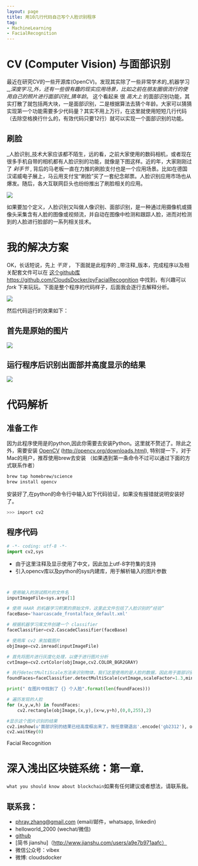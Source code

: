 ```yaml
---
layout: page
title: 用10几行代码自己写个人脸识别程序
tag:
- MachineLearning
- FacialRecognition
---
```

# CV (Computer Vision) 与面部识别
最近在研究CV的一些开源库(OpenCV)。发现其实除了一些非常学术的_机器学习_,_深度学习_外，还有一些很有趣的现实应用场景，比如之前在朋友圈很流行的使用自己的照片进行面部识别_猜年龄_。 这个看起来 很 _高大上_ 的面部识别功能，其实打散了就包括两大块，一是面部识别，二是根据算法去猜个年龄。大家可以猜猜实现第一个功能需要多少代码量？其实不用上万行，在这里就使用短短几行代码（去除空格换行什么的，有效代码只要12行）就可以实现一个面部识别的功能。

## 刷脸
 _人脸识别_技术大家应该都不陌生，远的看，之前大家使用的数码相机，或者现在很多手机自带的相机都有人脸识别的功能，就像是下图这样。近的年，大家刚刚过了 _剁手节_ , 背后的马老板一直在力推的刷脸支付也是一个应用场景。比如在德国汉诺威电子展上，马云用支付宝“刷脸”买了一套纪念邮票。人脸识别应用市场也从爆发。随后，各大互联网巨头也纷纷推出了刷脸相关的应用。
 
![](iPhone-camera-face-recognition.jpg)

 如果要加个定义，人脸识别又叫做人像识别、面部识别，是一种通过用摄像机或摄像头采集含有人脸的图像或视频流，并自动在图像中检测和跟踪人脸，进而对检测到的人脸进行脸部的一系列相关技术。

 # 我的解决方案
 
 OK，长话短说，先上 _干货_ ， 下面就是此程序的 _带注释_版本，完成程序以及相关配套文件可以在 [这个github库](https://github.com/CloudsDocker/pyFacialRecognition) https://github.com/CloudsDocker/pyFacialRecognition 中找到，有兴趣可以 _fork_ 下来玩玩。下面是整个程序的代码样子，后面我会逐行去解释分析。
 
![](pythonSource.png)

然后代码运行的效果如下：

## 首先是原始的图片
![](oriImage.png)
## 运行程序后识别出面部并高度显示的结果
![](postProcessImage.png)

# 代码解析
## 准备工作
因为此程序使用是的python,因此你需要去安装Python。这里就不赘述了。除此之外，需要安装 [OpenCV](http://opencv.org/downloads.html) (http://opencv.org/downloads.html),
特别提一下，对于Mac的用户，推荐使用brew去安装 （如果遇到第一条命令不过可以通过下面的方式联系作者）
```sh
brew tap homebrew/science
brew install opencv
```

安装好了,在python的命令行中输入如下代码验证，如果没有报错就说明安装好了。
```sh
>>> import cv2
```
## 程序代码 

```python
# -*- coding: utf-8 -*-
import cv2,sys
```
- 由于这里注释及显示使用了中文，因此加上utf-8字符集的支持
- 引入opencv库以及python的sys内建库，用于解析输入的图片参数


```python


# 使用输入的测试照片的文件名
inputImageFile=sys.argv[1]

# 使用 HAAR 的机器学习积累的原始文件，这里此文件包括了人脸识别的“经验”
faceBase='haarcascade_frontalface_default.xml'

# 根据机器学习库文件创建一个 classifier
faceClassifier=cv2.CascadeClassifier(faceBase)

# 使用库 cv2 来加载图片
objImage=cv2.imread(inputImageFile)

# 首先将图片进行灰度化处理，以便于进行图片分析
cvtImage=cv2.cvtColor(objImage,cv2.COLOR_BGR2GRAY)

# 执行detectMultiScale方法来识别物体，我们这里使用的是人脸的数据，因此用于面部识别
foundFaces=faceClassifier.detectMultiScale(cvtImage,scaleFactor=1.3,minNeighbors=9,minSize=(50,50),flags = cv2.cv.CV_HAAR_SCALE_IMAGE)

print(" 在图片中找到了 {} 个人脸".format(len(foundFaces)))

# 遍历发现的人脸
for (x,y,w,h) in foundFaces:
    cv2.rectangle(objImage,(x,y),(x+w,y+h),(0,0,255),2)

#显示这个图片识别的结果
cv2.imshow(u'面部识别的结果已经高度框出来了。按任意键退出'.encode('gb2312'), objImage)
cv2.waitKey(0)
```

Facial Recognition

# 深入浅出区块链系统：第一章.
`what you should know about blockchain`如果有任何建议或者想法，请联系我。

## 联系我：
* phray.zhang@gmail.com (email/邮件，whatsapp, linkedin)
* helloworld_2000 (wechat/微信)
* [github](https://github.com/CloudsDocker/)
* [简书 jianshu]（http://www.jianshu.com/users/a9e7b971aafc）
* 微信公众号：vibex
* 微博: cloudsdocker
